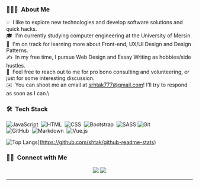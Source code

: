 <!-- ## 👋 &nbsp;Hey there! I'm Aditya -->

### 👨🏻‍💻 &nbsp;About Me

💡 &nbsp;I like to explore new technologies and develop software solutions and quick hacks.\
🎓 &nbsp;I'm currently studying computer engineering at the University of Mersin.\
🌱 &nbsp;I'm on track for learning more about Front-end,  UX/UI Design and Design Patterns.\
✍️ &nbsp;In my free time, I pursue Web Design and Essay Writing as hobbies/side hustles.\
💬 &nbsp;Feel free to reach out to me for pro bono consulting and volunteering, or just for some interesting discussion.\
✉️ &nbsp;You can shoot me an email at srhtak777@gmail.com! I'll try to respond as soon as I can.\
<!-- 📄 &nbsp;Please have a look at my [Résumé](https://www.adityavsingh.com/resume.html) for more details about me. I'm open to feedback and suggestions! -->

### 🛠 &nbsp;Tech Stack

![JavaScript](https://img.shields.io/badge/-JavaScript-05122A?style=flat&logo=javascript)&nbsp;
![HTML](https://img.shields.io/badge/-HTML-05122A?style=flat&logo=HTML5)&nbsp;
![CSS](https://img.shields.io/badge/-CSS-05122A?style=flat&logo=CSS3&logoColor=1572B6)&nbsp;
![Bootstrap](https://img.shields.io/badge/-Bootstrap-05122A?style=flat&logo=bootstrap&logoColor=563D7C)&nbsp;
![SASS](https://img.shields.io/badge/SASS-05122A?style=flat&logo=sass&logoColor=FFAFCC)
![Git](https://img.shields.io/badge/-Git-05122A?style=flat&logo=git)&nbsp;\
![GitHub](https://img.shields.io/badge/-GitHub-05122A?style=flat&logo=github)&nbsp;
![Markdown](https://img.shields.io/badge/-Markdown-05122A?style=flat&logo=markdown)&nbsp;
![Vue.js](https://img.shields.io/badge/Vue.js-05122A?style=flat&logo=vuedotjs&logoColor=%234FC08D)&nbsp;

![Top Langs](https://github-readme-stats.vercel.app/api/top-langs/?username=srhtak&layout=compact)](https://github.com/shtak/github-readme-stats)



### 🤝🏻 &nbsp;Connect with Me

<p align="center">
<!-- <a href="https://www.adityavsingh.com"><img src="https://img.shields.io/badge/-adityavsingh.com-3423A6?style=flat&logo=Google-Chrome&logoColor=white"/></a>
<a href="https://linkedin.com/in/AVS1508"><img src="https://img.shields.io/badge/-Aditya%20Vikram%20Singh-0077B5?style=flat&logo=Linkedin&logoColor=white"/></a> -->
<a href="mailto:srhtak777@gmail.com"><img src="https://img.shields.io/badge/-srhtak777@gmail.com-D14836?style=flat&logo=Gmail&logoColor=white"/></a>
  <a href="https://twitter.com/ak_serhat0"> <img src="https://img.shields.io/badge/-@ak_serhat0-%231DA1F2.svg?style=flat&logo=Twitter&logoColor=white" /> </a>
</p>

-----
